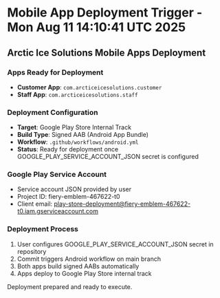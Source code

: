 # Mobile App Deployment Trigger - Mon Aug 11 14:10:41 UTC 2025

## Arctic Ice Solutions Mobile Apps Deployment

### Apps Ready for Deployment
- **Customer App**: `com.arcticeicesolutions.customer`
- **Staff App**: `com.arcticeicesolutions.staff`

### Deployment Configuration
- **Target**: Google Play Store Internal Track
- **Build Type**: Signed AAB (Android App Bundle)
- **Workflow**: `.github/workflows/android.yml`
- **Status**: Ready for deployment once GOOGLE_PLAY_SERVICE_ACCOUNT_JSON secret is configured

### Google Play Service Account
- Service account JSON provided by user
- Project ID: fiery-emblem-467622-t0
- Client email: play-store-deployment@fiery-emblem-467622-t0.iam.gserviceaccount.com

### Deployment Process
1. User configures GOOGLE_PLAY_SERVICE_ACCOUNT_JSON secret in repository
2. Commit triggers Android workflow on main branch
3. Both apps build signed AABs automatically
4. Apps deploy to Google Play Store internal track

Deployment prepared and ready to execute.
